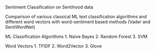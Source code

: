 Sentiment Classification on Sentihood data

Comparison of various classical ML text classification algorithms and different word vectors with word-sentiment based methods (Vader and SentiWordNet)

ML Classification Algorithms
        1. Naive Bayes
        2. Random Forest
        3. SVM
    
Word Vectors
        1. TFIDF
        2. Word2Vector
        3. Glove